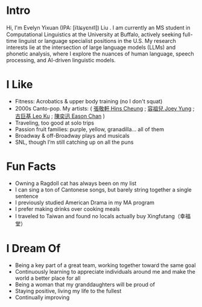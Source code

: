 # Intro
Hi, I'm Evelyn Yixuan (IPA: [i˥˩ɕyɛn˧˥]) Liu . I am currently an MS student in Computational Linguistics at the University at Buffalo, actively seeking full-time linguist or language specialist positions in the U.S. My research interests lie at the intersection of large language models (LLMs) and phonetic analysis, where I explore the nuances of human language, speech processing, and AI-driven linguistic models.

# I Like

- Fitness: Acrobatics & upper body training (no I don't squat)
- 2000s Canto-pop. My artists: ( [張敬軒 Hins Cheung](https://open.spotify.com/artist/2MVfNjocvNrE03cQuxpsWK) ; [容祖兒 Joey Yung](https://open.spotify.com/artist/2zzKlxMsKTPMsZacZCPRNA) ; [古巨基 Leo Ku](https://open.spotify.com/artist/4F0XzHNcfvvA2I0rGqIwAQ) ; [陳奕迅 Eason Chan](https://open.spotify.com/artist/2QcZxAgcs2I1q7CtCkl6MI) )
- Traveling, too good at solo trips 
- Passion fruit families: purple, yellow, granadilla... all of them
- Broadway & off-Broadway plays and musicals
- SNL, though I’m still catching up on all the puns

# Fun Facts

- Owning a Ragdoll cat has always been on my list
- I can sing a ton of Cantonese songs, but barely string together a single sentence
- I previously studied American Drama in my MA program
- I prefer making drinks over cooking meals
- I traveled to Taiwan and found no locals actually buy Xingfutang（幸福堂） 

# I Dream Of

- Being a key part of a great team, working together toward the same goal
- Continuously learning to appreciate individuals around me and make the world a better place for all
- Being a woman that my granddaughters will be proud of
- Staying positive, living my life to the fullest
- Continually improving



